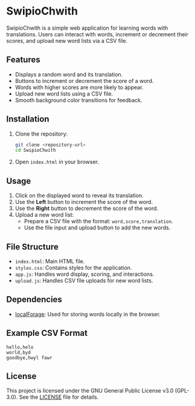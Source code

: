 # SwipioChwith

SwipioChwith is a simple web application for learning words with translations. Users can interact with words, increment or decrement their scores, and upload new word lists via a CSV file.

## Features

- Displays a random word and its translation.
- Buttons to increment or decrement the score of a word.
- Words with higher scores are more likely to appear.
- Upload new word lists using a CSV file.
- Smooth background color transitions for feedback.

## Installation

1. Clone the repository:
   ```bash
   git clone <repository-url>
   cd SwipioChwith
   ```

2. Open `index.html` in your browser.

## Usage

1. Click on the displayed word to reveal its translation.
2. Use the **Left** button to increment the score of the word.
3. Use the **Right** button to decrement the score of the word.
4. Upload a new word list:
   - Prepare a CSV file with the format: `word,score,translation`.
   - Use the file input and upload button to add the new words.

## File Structure

- `index.html`: Main HTML file.
- `styles.css`: Contains styles for the application.
- `app.js`: Handles word display, scoring, and interactions.
- `upload.js`: Handles CSV file uploads for new word lists.

## Dependencies

- [localForage](https://github.com/localForage/localForage): Used for storing words locally in the browser.

## Example CSV Format

```
hello,helo
world,byd
goodbye,hwyl fawr
```

## License

This project is licensed under the GNU General Public License v3.0 (GPL-3.0). See the [LICENSE](https://www.gnu.org/licenses/gpl-3.0.en.html) file for details.